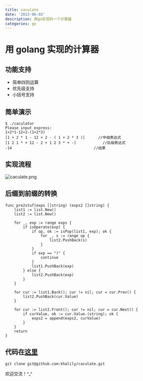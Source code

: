 ```yaml
---
title: caculate
date: '2013-06-03'
description: 用go实现的一个计算器
categories: go
---
```


用 golang 实现的计算器
======================

功能支持
-------

+ 简单四则运算
+ 优先级支持
+ 小括号支持

简单演示
-------

	$ ./caculator 
	Please input express:
	1+2*1-12+2-(1+2*3)
	[1 + 2 * 1 - 12 + 2 - ( 1 + 2 * 3 )]      //中缀表达式
	[1 2 1 * + 12 - 2 + 1 2 3 * + -]			//后缀表达式
	-14										//结果
	
实现流程
-------

![caculate.png](/home/wyang/Cloud/documents/khalily.github.com/media/caculate.png "title")
	

后缀到前缀的转换
--------------
	func pre2stuf(exps []string) (exps2 []string) {
		list1 := list.New()
		list2 := list.New()
	
		for _, exp := range exps {
			if isOperate(exp) {
				if op, ok := isPop(list1, exp); ok {
					for _, s := range op {
						list2.PushBack(s)
					}
				}
				if exp == ")" {
					continue
				}
				list1.PushBack(exp)
			} else {
				list2.PushBack(exp)
			}
		}
	
		for cur := list1.Back(); cur != nil; cur = cur.Prev() {
			list2.PushBack(cur.Value)
		}
	
		for cur := list2.Front(); cur != nil; cur = cur.Next() {
			if curValue, ok := cur.Value.(string); ok {
				exps2 = append(exps2, curValue)
			}
		}
		return
	}
	
代码在[这里](https://github.com/khalily/caculate)	
---------- 
	git clone git@github.com:khalily/caculate.git
	
欢迎交流！^_^
